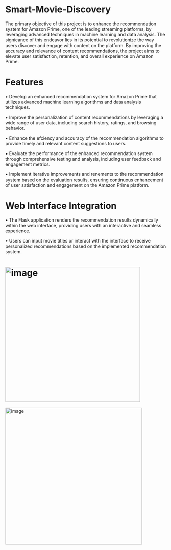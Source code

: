 # Smart-Movie-Discovery
The primary objective of this project is to enhance the recommendation system for Amazon Prime, one of the leading streaming platforms, by leveraging advanced techniques in machine learning and data analysis. The signicance of this endeavor lies in its potential to revolutionize the way users discover and engage with content on the platform. By improving the accuracy and relevance of content recommendations, the project aims to elevate user satisfaction, retention, and overall experience on Amazon Prime.
# Features
• Develop an enhanced recommendation system for Amazon Prime that utilizes advanced machine learning algorithms and data analysis techniques.

• Improve the personalization of content recommendations by leveraging a wide range of user data, including search history, ratings, and browsing behavior.

• Enhance the efciency and accuracy of the recommendation algorithms to provide timely and relevant content suggestions to users.

• Evaluate the performance of the enhanced recommendation system through comprehensive testing and analysis, including user feedback and engagement metrics.

• Implement iterative improvements and renements to the recommendation system based on the evaluation results, ensuring continuous enhancement of user satisfaction and engagement on the Amazon Prime platform.
# Web Interface Integration
• The Flask application renders the recommendation results dynamically within the web interface, providing users with an interactive and seamless experience.

• Users can input movie titles or interact with the interface to receive personalized recommendations based on the implemented recommendation system.

# <img width="422" alt="image" src="https://github.com/user-attachments/assets/0bb19a62-29e8-474e-a396-2d301d6b1d0c">

<img width="428" alt="image" src="https://github.com/user-attachments/assets/7505b9a7-053a-4c43-a923-faf4e8af5d21">

